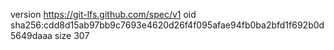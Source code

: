 version https://git-lfs.github.com/spec/v1
oid sha256:cdd8d15ab97bb9c7693e4620d26f4f095afae94fb0ba2bfd1f692b0d5649daaa
size 307
